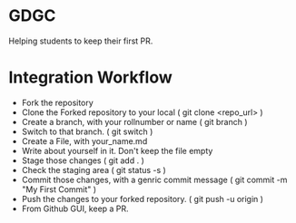 # GDGC
Helping students to keep their first PR.

# Integration Workflow
- Fork the repository
- Clone the Forked repository to your local ( git clone <repo_url> )
- Create a branch, with your rollnumber or name ( git branch <rollnumber> )
- Switch to that branch. ( git switch <rollnumber> )
- Create a File, with your_name.md 
- Write about yourself in it. Don't keep the file empty
- Stage those changes ( git add . )
- Check the staging area ( git status -s )
- Commit those changes, with a genric commit message ( git commit -m "My First Commit" )
- Push the changes to your forked repository. ( git push -u origin <rollnumber>)
- From Github GUI, keep a PR.
